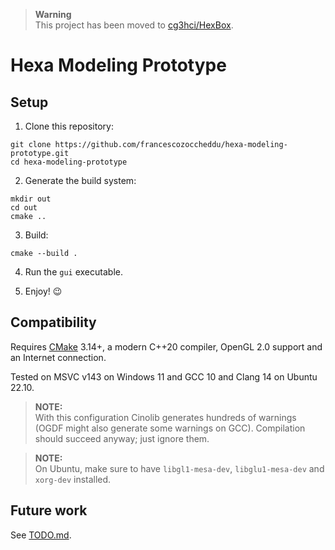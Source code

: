 > **Warning**  
> This project has been moved to [cg3hci/HexBox](https://github.com/cg3hci/HexBox).

# Hexa Modeling Prototype

## Setup

1. Clone this repository:

```Shell
git clone https://github.com/francescozoccheddu/hexa-modeling-prototype.git
cd hexa-modeling-prototype
```

2. Generate the build system:

```Shell
mkdir out
cd out
cmake ..
```

3. Build:

```Shell
cmake --build .
```

4. Run the `gui` executable.

5. Enjoy! 😉

## Compatibility

Requires [CMake](https://cmake.org/) 3.14+, a modern C++20 compiler, OpenGL 2.0 support and an Internet connection.

Tested on MSVC v143 on Windows 11 and GCC 10 and Clang 14 on Ubuntu 22.10. 

> **NOTE:**  
> With this configuration Cinolib generates hundreds of warnings (OGDF might also generate some warnings on GCC). Compilation should succeed anyway; just ignore them.

> **NOTE:**  
> On Ubuntu, make sure to have `libgl1-mesa-dev`, `libglu1-mesa-dev` and `xorg-dev` installed.

## Future work

See [TODO.md](TODO.md).
